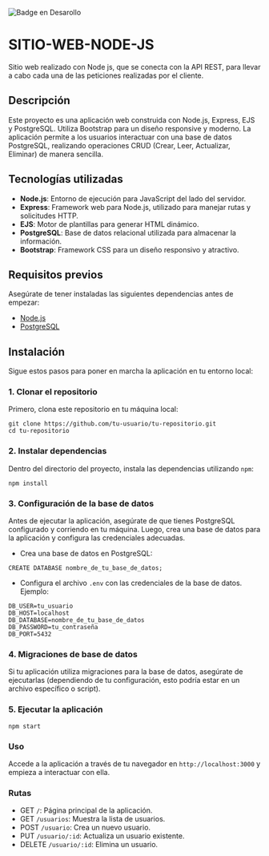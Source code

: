  ![Badge en Desarollo](https://img.shields.io/badge/STATUS-EN%20DESAROLLO-green)
# SITIO-WEB-NODE-JS

Sitio web realizado con Node js, que se conecta con la API REST, para llevar a cabo cada una de las peticiones realizadas por el cliente.

## Descripción

Este proyecto es una aplicación web construida con Node.js, Express, EJS y PostgreSQL. Utiliza Bootstrap para un diseño responsive y moderno. La aplicación permite a los usuarios interactuar con una base de datos PostgreSQL, realizando operaciones CRUD (Crear, Leer, Actualizar, Eliminar) de manera sencilla.

## Tecnologías utilizadas

- **Node.js**: Entorno de ejecución para JavaScript del lado del servidor.
- **Express**: Framework web para Node.js, utilizado para manejar rutas y solicitudes HTTP.
- **EJS**: Motor de plantillas para generar HTML dinámico.
- **PostgreSQL**: Base de datos relacional utilizada para almacenar la información.
- **Bootstrap**: Framework CSS para un diseño responsivo y atractivo.

## Requisitos previos

Asegúrate de tener instaladas las siguientes dependencias antes de empezar:

- [Node.js](https://nodejs.org/)
- [PostgreSQL](https://www.postgresql.org/)

## Instalación

Sigue estos pasos para poner en marcha la aplicación en tu entorno local:

### 1. Clonar el repositorio

Primero, clona este repositorio en tu máquina local:

```
git clone https://github.com/tu-usuario/tu-repositorio.git
cd tu-repositorio
```
### 2. Instalar dependencias

Dentro del directorio del proyecto, instala las dependencias utilizando `npm`:
```
npm install

```
### 3. Configuración de la base de datos
Antes de ejecutar la aplicación, asegúrate de que tienes PostgreSQL configurado y corriendo en tu máquina. Luego, crea una base de datos para la aplicación y configura las credenciales adecuadas.

- Crea una base de datos en PostgreSQL:
```
CREATE DATABASE nombre_de_tu_base_de_datos;
```

- Configura el archivo `.env` con las credenciales de la base de datos. Ejemplo:
```
DB_USER=tu_usuario
DB_HOST=localhost
DB_DATABASE=nombre_de_tu_base_de_datos
DB_PASSWORD=tu_contraseña
DB_PORT=5432
```
### 4. Migraciones de base de datos
Si tu aplicación utiliza migraciones para la base de datos, asegúrate de ejecutarlas (dependiendo de tu configuración, esto podría estar en un archivo específico o script).

### 5. Ejecutar la aplicación
```
npm start
```
### Uso
Accede a la aplicación a través de tu navegador en `http://localhost:3000` y empieza a interactuar con ella.

### Rutas
- GET `/`: Página principal de la aplicación.
- GET `/usuarios`: Muestra la lista de usuarios.
- POST `/usuario`: Crea un nuevo usuario.
- PUT `/usuario/:id`: Actualiza un usuario existente.
- DELETE `/usuario/:id`: Elimina un usuario.


